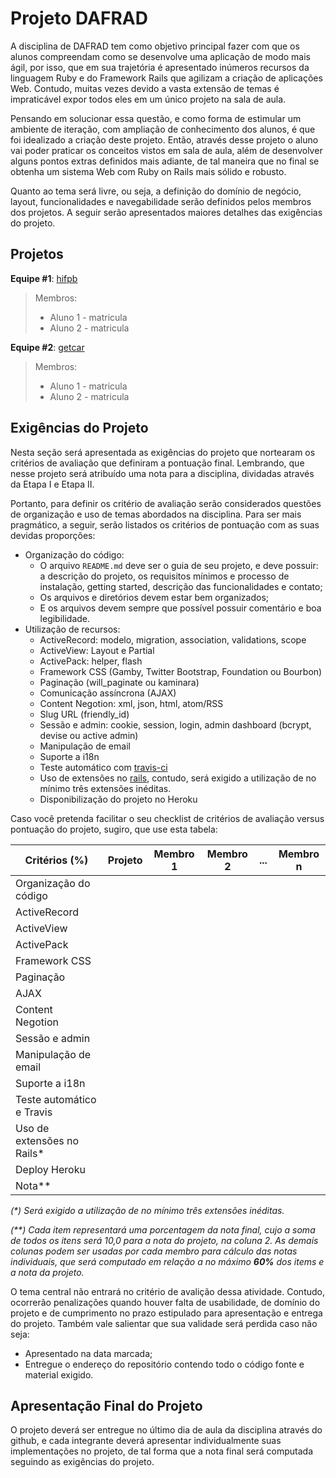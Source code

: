 # Projeto DAFRAD

A disciplina de DAFRAD tem como objetivo principal fazer com que os alunos compreendam como se desenvolve uma aplicação de modo mais ágil, por isso, que em sua trajetória é apresentado inúmeros recursos da linguagem Ruby e do Framework Rails que agilizam a criação de aplicações Web. Contudo, muitas vezes devido a vasta extensão de temas é impraticável expor todos eles em um único projeto na sala de aula.

Pensando em solucionar essa questão, e como forma de estimular um ambiente de iteração, com ampliação de conhecimento dos alunos, é que foi idealizado a criação deste projeto. Então, através desse projeto o aluno vai poder praticar os conceitos vistos em sala de aula, além de desenvolver alguns pontos extras definidos mais adiante, de tal maneira que no final se obtenha um sistema Web com Ruby on Rails mais sólido e robusto.

Quanto ao tema será livre, ou seja, a definição do domínio de negócio, layout, funcionalidades e navegabilidade serão definidos pelos membros dos projetos. A seguir serão apresentados maiores detalhes das exigências do projeto.

## Projetos

**Equipe #1**: [hifpb](https://gitlab.com/joffily/hifpb)

> Membros:
> * Aluno 1 - matricula
> * Aluno 2 - matricula

**Equipe #2**: [getcar]()

> Membros:
> * Aluno 1 - matricula
> * Aluno 2 - matricula

## Exigências do Projeto

Nesta seção será apresentada as exigências do projeto que nortearam os critérios de avaliação que definiram a pontuação final. Lembrando, que nesse projeto será atribuído uma nota para a disciplina, dividadas através da Etapa I e Etapa II.

Portanto, para definir os critério de avaliação serão considerados questões de organização e uso de temas abordados na disciplina. Para ser mais pragmático, a seguir, serão listados os critérios de pontuação com as suas devidas proporções:

* Organização do código:
  - O arquivo `README.md` deve ser o guia de seu projeto, e deve possuir: a descrição do projeto, os requisitos mínimos e processo de instalação, getting started, descrição das funcionalidades e contato;
  - Os arquivos e diretórios devem estar bem organizados;
  - E os arquivos devem sempre que possível possuir comentário e boa legibilidade.
* Utilização de recursos:
    * ActiveRecord: modelo, migration, association, validations, scope
    * ActiveView: Layout e Partial
    * ActivePack: helper, flash
    * Framework CSS (Gamby, Twitter Bootstrap, Foundation ou Bourbon)
    * Paginação (will_paginate ou kaminara)
    * Comunicação assíncrona (AJAX)
    * Content Negotion: xml, json, html, atom/RSS
    * Slug URL (friendly_id)
    * Sessão e admin: cookie, session, login, admin dashboard (bcrypt, devise ou active admin)
    * Manipulação de email
    * Suporte a i18n
    * Teste automático com [travis-ci](https://travis-ci.org/)
    * Uso de extensões no [rails](https://github.com/markets/awesome-ruby), contudo, será exigido a utilização de no mínimo três extensões inéditas.
    * Disponibilização do projeto no Heroku

Caso você pretenda facilitar o seu checklist de critérios de avaliação versus pontuação do projeto, sugiro, que use esta tabela:

Critérios (%)  | Projeto | Membro 1 | Membro 2 | ... | Membro n
-------------- | ------- | -------- | -------- | --- | ---------
Organização do código  |  |  | |
ActiveRecord  |  |  |  |
ActiveView |  |  |  |
ActivePack |  |  |  |
Framework CSS |  |  |  |
Paginação |  |  |  |
AJAX |  |  |  |
Content Negotion |  |  |  |
Sessão e admin |  |  |  |
Manipulação de email |  |  |  |
Suporte a i18n |  |  |  |
Teste automático e Travis |  |  |  |
Uso de extensões no Rails* |  |  |  |
Deploy Heroku |  |  |  |
Nota**  |  |  |  |

*(\*) Será exigido a utilização de no mínimo três extensões inéditas.*

*(\*\*) Cada item representará uma porcentagem da nota final, cujo a soma de todos os itens será 10,0 para a nota do projeto, na coluna 2. As demais colunas podem ser usadas por cada membro para cálculo das notas individuais, que será computado em relação a no máximo **60%** dos items e a nota da projeto.*

O tema central não entrará no critério de avalição dessa atividade. Contudo, ocorrerão penalizações quando houver falta de usabilidade, de domínio do projeto e de cumprimento no prazo estipulado para apresentação e entrega do projeto. Também vale salientar que sua validade será perdida caso não seja:

  * Apresentado na data marcada;
  * Entregue o endereço do repositório contendo todo o código fonte e material exigido.

## Apresentação Final do Projeto

O projeto deverá ser entregue no último dia de aula da disciplina através do github, e cada integrante deverá apresentar individualmente suas implementações no projeto,  de tal forma que a nota final será computada seguindo as exigências do projeto.
